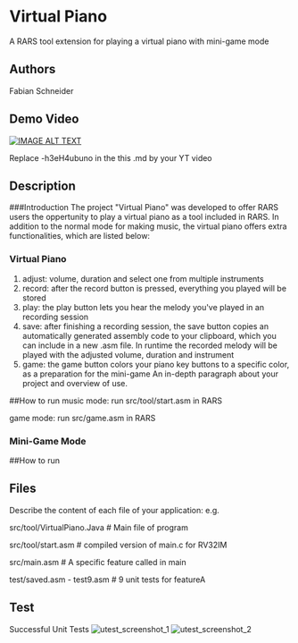 # Virtual Piano

A RARS tool extension for playing a virtual piano with mini-game mode

## Authors

Fabian Schneider

## Demo Video

[![IMAGE ALT TEXT](http://img.youtube.com/vi/-h3eH4ubuno/0.jpg)](http://www.youtube.com/watch?v=-h3eH4ubuno "Video Title")

Replace -h3eH4ubuno in the this .md by your YT video

## Description
###Introduction
The project "Virtual Piano" was developed to offer RARS users the oppertunity to play a virtual piano as a tool included in RARS. 
In addition to the normal mode for making music, the virtual piano offers extra functionalities, which are listed below:

### Virtual Piano

1) adjust: volume, duration and select one from multiple instruments
2) record: after the record button is pressed, everything you played will be stored 
3) play: the play button lets you hear the melody you've played in an recording session
4) save: after finishing a recording session, the save button copies an automatically generated assembly code to your clipboard, which you can include in a new .asm file. In runtime the recorded melody will be played with the adjusted volume, duration and instrument
5) game: the game button colors your piano key buttons to a specific color, as a preparation for the mini-game
An in-depth paragraph about your project and overview of use.

##How to run
music mode: run src/tool/start.asm in RARS                            

game mode: run src/game.asm in RARS    

### Mini-Game Mode

##How to run
## Files
Describe the content of each file of your application: e.g.

src/tool/VirtualPiano.Java   # Main file of program

src/tool/start.asm # compiled version of main.c for RV32IM

src/main.asm # A specific feature called in main

test/saved.asm - test9.asm # 9 unit tests for featureA


## Test
Successful Unit Tests
![utest_screenshot_1](https://user-images.githubusercontent.com/81293687/140469724-cee143c6-4dda-4fcd-83f2-bab549457e64.jpg)
![utest_screenshot_2](https://user-images.githubusercontent.com/81293687/140469817-8f004696-bf07-45da-bb74-fc0ff71fcbd9.jpg)
